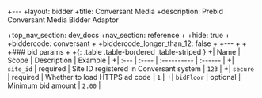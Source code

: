 +---
+layout: bidder
+title: Conversant Media
+description: Prebid Conversant Media Bidder Adaptor 
 
+top_nav_section: dev_docs
+nav_section: reference
+
+hide: true
+
+biddercode: conversant
+
+biddercode_longer_than_12: false
+
+---
+
+
+### bid params
+
+{: .table .table-bordered .table-striped }
+| Name | Scope | Description | Example |
+| :--- | :---- | :---------- | :------ |
+| `site_id` | required | Site ID registered in Conversant system | `123` |
+| `secure` | required | Whether to load HTTPS ad code | `1` |
+| `bidFloor` | optional | Minimum bid amount | `2.00` |
